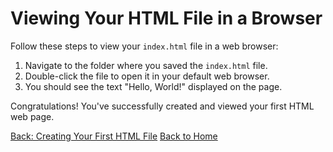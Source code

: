 # Viewing Your HTML File in a Browser

Follow these steps to view your `index.html` file in a web browser:

1. Navigate to the folder where you saved the `index.html` file.
2. Double-click the file to open it in your default web browser.
3. You should see the text "Hello, World!" displayed on the page.

Congratulations! You've successfully created and viewed your first HTML web page.

[Back: Creating Your First HTML File](./creating-html.md)
[Back to Home](./README.md)

